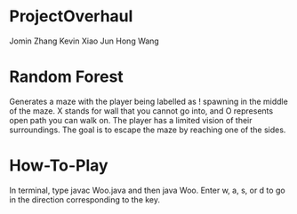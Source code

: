 # ProjectOverhaul
Jomin Zhang
Kevin Xiao
Jun Hong Wang

# Random Forest

Generates a maze with the player being labelled as ! spawning in the middle of the maze. X stands for wall that you cannot go into, and O represents open path you can walk on. The player has a limited vision of their surroundings. The goal is to escape the maze by reaching one of the sides.

# How-To-Play

In terminal, type javac Woo.java and then java Woo. Enter w, a, s, or d to go in the direction corresponding to the key. 
